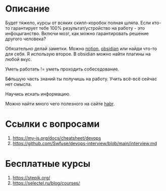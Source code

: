 # Описание
Будет тяжело, курсы от всяких скилл-коробок полная шляпа. Если кто-то гарантирует тебе 100% результат/устройство на работу - это инфоцыганство. Включи мозг, как можно гарантировать решение другого человека?

Обязательно делай заметки. Можно [notion](https://www.notion.com/), [obsidian](https://obsidian.md/) или найди что-то для себя. Я использую второе. В obsidian можно найти плагины на любой вкус.

Уметь работать != уметь проходить собеседование.

Б**ó**льшую часть знаний ты получишь на работу. Учить всё-всё сейчас нет смысла.

Научись искать информацию.

Можно найти много чего полезного на сайте [habr](https://habr.com).
# Ссылки с вопросами
1. https://my-js.org/docs/cheatsheet/devops
2. https://github.com/Swfuse/devops-interview/blob/main/interview.md
# Бесплатные курсы
1. https://stepik.org/
2. https://selectel.ru/blog/courses/
